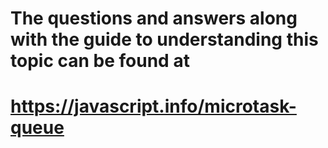 # The questions and answers along with the guide to understanding this topic can be found at

# https://javascript.info/microtask-queue
